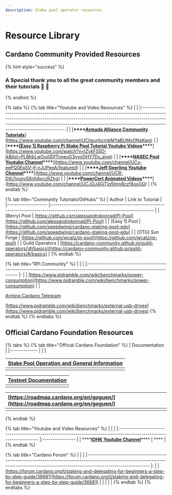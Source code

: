 ```yaml
---
description: Stake pool operator resources.
---
```


# Resource Library

## Cardano Community Provided Resources

{% hint style="success" %}
### A Special thank you to all the great community members and their tutorials 🙏 🤗
{% endhint %}

{% tabs %}
{% tab title="Youtube and Video Resources" %}
|                                                                                                                                                                                                                                                                                    |
|:---------------------------------------------------------------------------------------------------------------------------------------------------------------------------------------------------------------------------------------------------------------------------------- |
| [**\*\*\*\*[**Armada Alliance Community Tutorials**](https://www.youtube.com/channel/UCligunhcmbMYaBUMvONsKwg)**](https://www.youtube.com/channel/UCligunhcmbMYaBUMvONsKwg)                                                                                                |
| [**\*\*\*\*[**\[Easy 1\] Raspberry Pi Stake Pool Tutorial Youtube Videos**](https://www.youtube.com/watch?v=tZykFS5D-jk&list=PLBhbLwOuj0DfTnneuG3vyoDHY7Dv_aiyq)\*\*\*\***](https://www.youtube.com/watch?v=tZykFS5D-jk&list=PLBhbLwOuj0DfTnneuG3vyoDHY7Dv_aiyq) |
| [**\*\*\*\*[**NASEC Pool Youtube Channel**](https://www.youtube.com/channel/UCv-eePQ0EpSV-jf-nJUPeeA/featured)\*\*\*\***](https://www.youtube.com/channel/UCv-eePQ0EpSV-jf-nJUPeeA/featured)                                                                       |
| [**\*\*\*\*[**Jeff Geerling Youtube Channel**](https://www.youtube.com/channel/UCR-DXc1voovS8nhAvccRZhg)\*\*\*\***](https://www.youtube.com/channel/UCR-DXc1voovS8nhAvccRZhg)                                                                                      |
| [**\*\*\*\*[**PowerCert Animated Videos**](https://www.youtube.com/channel/UCJQJ4GjTiq5lmn8czf8oo0Q)\*\*\*\***](https://www.youtube.com/channel/UCJQJ4GjTiq5lmn8czf8oo0Q)                                                                                          |
{% endtab %}

{% tab title="Community Tutorials/GitHubs" %}
| Author              | Link to Tutorial                                                                                                                |
|:------------------- |:------------------------------------------------------------------------------------------------------------------------------- |
| \[Berry\] Pool    | [https://github.com/alessandrokonrad/Pi-Pool](https://github.com/alessandrokonrad/Pi-Pool)                                      |
| \[Easy 1\] Pool   | [https://github.com/speedwing/cardano-staking-pool-edu](https://github.com/speedwing/cardano-staking-pool-edu)                  |
| \[OTG\] Sun Forge | [https://github.com/wcatz/pi-pool](https://github.com/wcatz/pi-pool)                                                            |
| Guild Operators     | [https://cardano-community.github.io/guild-operators/\#/basics](https://cardano-community.github.io/guild-operators/#/basics) |
{% endtab %}

{% tab title="RPi Community" %}
|                                                                                                                            |  |
|:-------------------------------------------------------------------------------------------------------------------------- |: |
| [https://www.pidramble.com/wiki/benchmarks/power-consumption](https://www.pidramble.com/wiki/benchmarks/power-consumption) |  |

[Arming Cardano Telegram ](https://github.com/rekuenkdr/master/tree/44e80aa783ef319f1f88f701f497d59f81d033cd/joinchat/FeKTCBu-pn5OUZUz4joF2w/README.md)

[https://www.pidramble.com/wiki/benchmarks/external-usb-drives](https://www.pidramble.com/wiki/benchmarks/external-usb-drives)
{% endtab %}
{% endtabs %}

## Official Cardano Foundation Resources

{% tabs %}
{% tab title="Official Cardano Foundation" %}
| Documentation |
|:------------- |
|               |


| [Stake Pool Operation and General Information](https://cardano.org/stake-pool-operation/) |
|:----------------------------------------------------------------------------------------- |
|                                                                                           |


| [Testnet Documentation](https://developers.cardano.org/en/testnets/cardano/overview/) |
|:------------------------------------------------------------------------------------- |
|                                                                                       |


| [https://roadmap.cardano.org/en/goguen/](https://roadmap.cardano.org/en/goguen/) |
|:-------------------------------------------------------------------------------- |
|                                                                                  |
{% endtab %}

{% tab title="Youtube and Video Resources" %}
|                                                                                                                      |                  |
|:-------------------------------------------------------------------------------------------------------------------- |:---------------- |
| \*\*\*\*[**IOHK Youtube Channel**](https://www.youtube.com/channel/UCBJ0p9aCW-W82TwNM-z3V2w)\*\*\*\* | \*\*\*\* |
{% endtab %}

{% tab title="Cardano Forum" %}
|                                                                                                                                                                                            |  |
|:------------------------------------------------------------------------------------------------------------------------------------------------------------------------------------------ |: |
| [https://forum.cardano.org/t/staking-and-delegating-for-beginners-a-step-by-step-guide/36681](https://forum.cardano.org/t/staking-and-delegating-for-beginners-a-step-by-step-guide/36681) |  |
|                                                                                                                                                                                            |  |
{% endtab %}
{% endtabs %}

